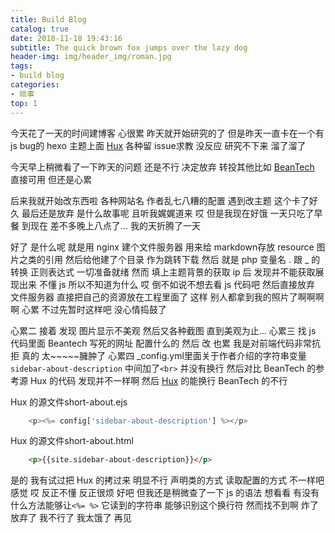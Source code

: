 ```yaml
---
title: Build Blog
catalog: true
date: 2018-11-18 19:43:16
subtitle: The quick brown fox jumps over the lazy dog
header-img: img/header_img/roman.jpg
tags:
- build blog
categories:
- 琐事
top: 1
---
```


今天花了一天的时间建博客 心很累 昨天就开始研究的了 但是昨天一直卡在一个有 js bug的 hexo 主题上面 [Hux](https://github.com/Huxpro/huxpro.github.io) 各种留 issue求教 没反应 研究不下来 溜了溜了

今天早上稍微看了一下昨天的问题 还是不行 决定放弃 转投其他比如 [BeanTech](ttps://github.com/YenYuHsuan/hexo-theme-beantech.git) 直接可用 但还是心累

后来我就开始改东西啦 各种网站名 作者乱七八糟的配置 遇到改主题 这个卡了好久 最后还是放弃 是什么故事呢 且听我娓娓道来 哎 但是我现在好饿 一天只吃了早餐 到现在 差不多晚上八点了... 我的天折腾了一天

好了 是什么呢 就是用 nginx 建个文件服务器 用来给 markdown存放 resource 图片之类的引用 然后给他建了个目录 作为跳转下载 然后 就是 php 变量名 . 跟 _ 的转换 正则表达式 一切准备就绪 然而 填上主题背景的获取 ip 后 发现并不能获取展现出来 不懂 js 所以不知道为什么 哎 倒不如说不想去看 js 代码吧 然后直接放弃 文件服务器 直接把自己的资源放在工程里面了 这样 别人都拿到我的照片了啊啊啊啊 心累 不过先暂时这样吧 没心情捣鼓了

心累二 接着 发现 图片显示不美观 然后又各种截图 直到美观为止...
心累三 找 js 代码里面 Beantech 写死的网址 配置什么的 然后 改 也累 我是对前端代码非常抗拒 真的 太~~~~~臃肿了
心累四 _config.yml里面关于作者介绍的字符串变量`sidebar-about-description` 中间加了`<br>` 并没有换行 然后对比 BeanTech 的参考源 Hux 的代码 发现并不一样啊 然后 [Hux](https://github.com/Huxpro/huxpro.github.io) 的能换行 BeanTech 的不行

Hux 的源文件short-about.ejs

```js
    <p><%= config['sidebar-about-description'] %></p>
```

Hux 的源文件short-about.html

```html
    <p>{{site.sidebar-about-description}}</p>
```

是的 我有试过把 Hux 的拷过来 明显不行 声明类的方式 读取配置的方式 不一样吧 感觉 哎 反正不懂 反正很烦 好吧 但我还是稍微查了一下 js 的语法 想看看 有没有什么方法能够让`<%= %>` 它读到的字符串 能够识别这个换行符 然而找不到啊  炸了 放弃了
我不行了 我太饿了 再见
